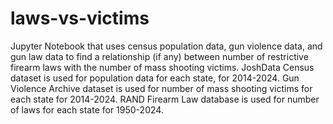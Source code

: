 # laws-vs-victims
Jupyter Notebook that uses census population data, gun violence data, and gun law data to find a relationship (if any) between number of restrictive firearm laws with the number of mass shooting victims.
JoshData Census dataset is used for population data for each state, for 2014-2024. 
Gun Violence Archive dataset is used for number of mass shooting victims for each state for 2014-2024.
RAND Firearm Law database is used for number of laws for each state for 1950-2024. 
